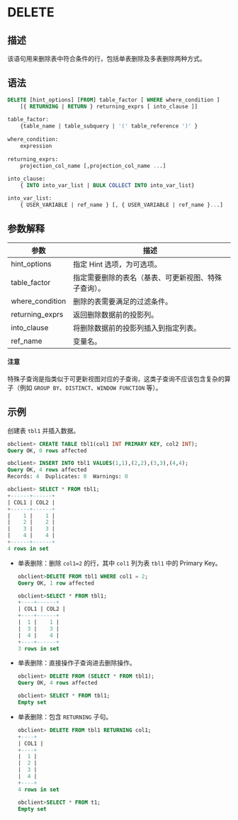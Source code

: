 # DELETE

## 描述

该语句用来删除表中符合条件的行，包括单表删除及多表删除两种方式。

## 语法

```sql
DELETE [hint_options] [FROM] table_factor [ WHERE where_condition ]
    [{ RETURNING | RETURN } returning_exprs [ into_clause ]]
 
table_factor:
    {table_name | table_subquery | '(' table_reference ')' }
    
where_condition:
    expression
    
returning_exprs:
    projection_col_name [,projection_col_name ...]
 
into_clause: 
    { INTO into_var_list | BULK COLLECT INTO into_var_list}

into_var_list:
    { USER_VARIABLE | ref_name } [, { USER_VARIABLE | ref_name }...]
```

## 参数解释

|       参数        |             描述             |
|-----------------|----------------------------|
| hint_options    | 指定 Hint 选项，为可选项。           |
| table_factor    | 指定需要删除的表名（基表、可更新视图、特殊子查询）。 |
| where_condition | 删除的表需要满足的过滤条件。             |
| returning_exprs | 返回删除数据前的投影列。               |
| into_clause     | 将删除数据前的投影列插入到指定列表。         |
| ref_name        | 变量名。                       |

  <main id="notice" type='notice'>
    <h4>注意</h4>
    <p>特殊子查询是指类似于可更新视图对应的子查询，这类子查询不应该包含复杂的算子（例如 <code>GROUP BY</code>、<code>DISTINCT</code>、<code>WINDOW FUNCTION</code> 等）。</p>
  </main>

## 示例

创建表 `tbl1` 并插入数据。

```sql
obclient> CREATE TABLE tbl1(col1 INT PRIMARY KEY, col2 INT);
Query OK, 0 rows affected

obclient> INSERT INTO tbl1 VALUES(1,1),(2,2),(3,3),(4,4);
Query OK, 4 rows affected
Records: 4  Duplicates: 0  Warnings: 0

obclient> SELECT * FROM tbl1;
+------+------+
| COL1 | COL2 |
+------+------+
|    1 |    1 |
|    2 |    2 |
|    3 |    3 |
|    4 |    4 |
+------+------+
4 rows in set
```

* 单表删除：删除 `col1=2` 的行，其中 `col1` 列为表 `tbl1` 中的 Primary Key。

  ```sql
  obclient>DELETE FROM tbl1 WHERE col1 = 2;
  Query OK, 1 row affected
  
  obclient>SELECT * FROM tbl1;
  +----+------+
  | COL1 | COL2 |
  +----+------+
  |  1 |    1 |
  |  3 |    3 |
  |  4 |    4 |
  +----+------+
  3 rows in set
  ```

* 单表删除：直接操作子查询进去删除操作。

  ```sql
  obclient> DELETE FROM (SELECT * FROM tbl1);
  Query OK, 4 rows affected
  
  obclient> SELECT * FROM tbl1;
  Empty set
  ```

* 单表删除：包含 `RETURNING` 子句。

  ```sql
  obclient> DELETE FROM tbl1 RETURNING col1;
  +----+
  | COL1 |
  +----+
  |  1 |
  |  2 |
  |  3 |
  |  4 |
  +----+
  4 rows in set
  
  obclient>SELECT * FROM t1;
  Empty set
  ```
